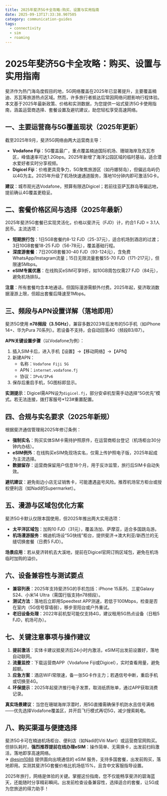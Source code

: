 ```yaml
---
title: 2025年斐济5G卡全攻略:购买、设置与实用指南
date: 2025-09-13T17:33:38.907505
category: communication-guides
tags:
  - connectivity
  - sim
  - roaming
---
```


# 2025年斐济5G卡全攻略：购买、设置与实用指南

斐济作为热门海岛度假目的地，5G网络覆盖在2025年已显著提升，主要覆盖楠迪、苏瓦等旅游热点区域。然而，许多旅行者抵达后常因网络问题影响行程体验。本文基于2025年最新政策、价格和实测数据，为您提供一站式斐济5G卡使用指南，涵盖运营商选择、套餐设置及避坑建议，助您轻松享受高速网络。

## 一、主要运营商与5G覆盖现状（2025年更新）
截至2025年9月，斐济5G网络由两大运营商主导：
- **Vodafone Fiji**：5G覆盖最广，重点覆盖楠迪国际机场、珊瑚海岸及苏瓦市区，峰值速率可达1.2Gbps。2025年新增了海洋公园区域的临时基站，适合潜水爱好者实时分享视频。
- **Digicel Fiji**：价格更具竞争力，5G聚焦旅游区（如丹娜努岛），但偏远岛屿仍以4G为主。2025年升级了机场快速通道服务，落地10分钟内即可激活5G卡。

**建议**：城市观光选Vodafone，预算有限选Digicel；若前往亚萨瓦群岛等偏远地，提前确认4G覆盖更稳妥。

## 二、套餐价格区间与选择（2025年最新）
2025年斐济5G套餐已实现灵活化，价格以斐济元（FJD）计，约合1 FJD = 3.1人民币。主流选项：
- **短期旅行包**：1日5GB套餐约8-12 FJD（25-37元），适合机场到酒店的过渡；3日10GB套餐18-25 FJD（56-78元），覆盖基础行程。
- **深度游套餐**：7日20GB套餐30-40 FJD（93-124元），含免费WhatsApp/Instagram流量；15日无限流量套餐55-70 FJD（171-217元），但限速5Mbps。
- **eSIM专属优惠**：在线购买eSIM可享9折，如10GB周包仅需27 FJD（84元），避免机场排队。

**注意**：所有套餐均含本地通话，但国际漫游需额外付费。2025年起，斐济取消数据漫游上限，但超出套餐后降速至1Mbps。

## 三、频段与APN设置详解（落地即用）
斐济5G使用 **n78频段（3.5GHz）**，兼容多数2023年后发布的5G手机（如iPhone 14+、华为Pura 70系列）。若设备不支持，会自动回落4G（频段B3/B7）。

**APN关键设置步骤**（以Vodafone为例）：
1. 插入SIM卡后，进入手机【设置】→【移动网络】→【APN】
2. 新建APN：  
   - 名称：`Vodafone Fiji 5G`  
   - APN：`internet.vodafone.fj`  
   - 协议：`IPv4/IPv6`  
3. 保存后重启手机，5G图标即显示。

**实测提示**：Digicel需APN设为`digicel.fj`，部分安卓机型需手动选择“5G优先”模式。若无法连接，拨打客服号*123#重置配置。

## 四、合规与实名要求（2025年新规）
根据斐济通信管理局2025年修订条例：
- **强制实名**：购买实体SIM卡需持护照原件，在运营商柜台登记（机场柜台30分钟内办结）。
- **eSIM例外**：在线购买eSIM免现场实名，仅需上传护照电子版，2025年起成为主流选择。
- **数据留存**：运营商保留用户信息18个月，用于反诈监管，旅行后SIM卡自动失效。

**避坑建议**：避免街边小店无证销售卡，可能遭遇盗号风险。推荐机场官方柜台或授权便利店（如Nadi的Supermarket）。

## 五、漫游与区域包优化方案
斐济5G卡默认仅限本国使用，但2025年推出两大实用选项：
- **太平洋区域包**：加购10 FJD（31元），覆盖汤加、萨摩亚，适合多国跳岛游。
- **机场漫游服务**：楠迪机场设“5G快线”柜台，提供斐济→澳大利亚/新西兰的无缝切换套餐（日费5 FJD）。

**场景应用**：若从斐济转机去大溪地，提前在Digicel官网订购区域包，避免在机场临时加购的溢价。

## 六、设备兼容性与测试要点
- **兼容列表**：2025年支持斐济5G的手机包括：iPhone 15系列、三星Galaxy S24、小米14 Ultra（需国行版支持n78频段）。
- **测试方法**：落地后立即用Speedtest APP测速，若低于100Mbps，检查是否在室内（5G信号穿墙弱），移步至阳台或户外重试。
- **老旧设备处理**：2022年前机型可能仅支持4G，建议租用5G热点设备（日租5 FJD，机场可办）。

## 七、关键注意事项与操作建议
1. **提前激活**：实体卡建议抵斐济后24小时内激活，eSIM可出发前设置好，落地自动联网。
2. **流量监控**：下载运营商APP（Vodafone Fiji或Digicel），实时查看用量，避免超额。
3. **应急方案**：酒店WiFi常限速，备一张5G卡作主力；若遇信号中断，重启手机或切换至4G。
4. **环保提示**：2025年起斐济推行电子发票，取消纸质账单，通过APP获取消费记录。

**真实场景建议**：当您在珊瑚海岸浮潜时，用5G直播需确保手机防水且信号满格——优先选择Vodafone覆盖区，并开启飞行模式再切5G，减少搜索耗电。

## 八、购买渠道与便捷选择
斐济5G卡可在楠迪机场柜台、便利店（如Nadi的Viti Mart）或运营商官网购买。但排队耗时，**强烈推荐提前在线办理eSIM**：操作简单、无需换卡，出发前扫码激活，落地即享高速网络。  
✈ [@esim1088](https://t.me/s/esim1088) 提供面向出境通信的 eSIM 服务，支持多国套餐，出发前购买，落地即用。实测其斐济5G套餐价格比机场低15%，且含中文客服指导设置。

2025年旅行，网络是体验的关键。掌握这份指南，您不仅能畅享斐济的碧海蓝天，还能随时分享精彩瞬间。出发前检查设备兼容性，选择适合的套餐，让5G成为您旅途的得力助手！